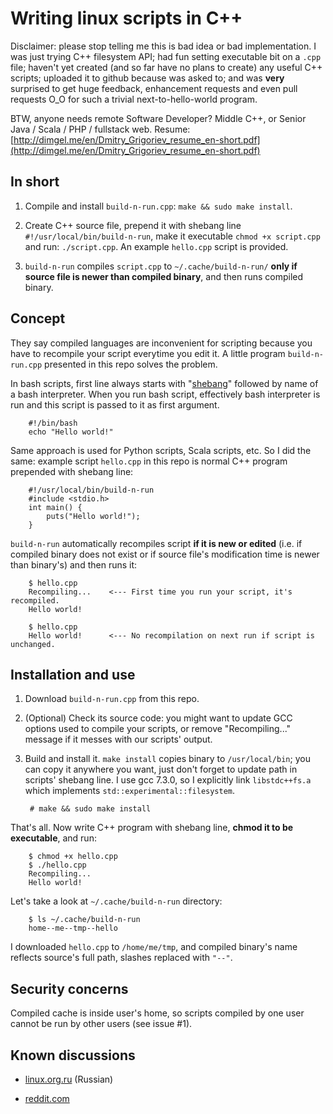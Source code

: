 # Writing linux scripts in C++

Disclaimer: please stop telling me this is bad idea or bad implementation. I was just trying C++ filesystem API; had fun setting executable bit on a `.cpp` file; haven't yet created (and so far have no plans to create) any useful C++ scripts; uploaded it to github because was asked to; and was **very** surprised to get huge feedback, enhancement requests and even pull requests O_O for such a trivial next-to-hello-world program.

BTW, anyone needs remote Software Developer? Middle C++, or Senior Java / Scala / PHP / fullstack web. Resume: [http://dimgel.me/en/Dmitry_Grigoriev_resume_en-short.pdf](http://dimgel.me/en/Dmitry_Grigoriev_resume_en-short.pdf)

## In short

1. Compile and install `build-n-run.cpp`: `make && sudo make install`.

2. Create C++ source file, prepend it with shebang line `#!/usr/local/bin/build-n-run`, make it executable `chmod +x script.cpp` and run: `./script.cpp`. An example `hello.cpp` script is provided.

3. `build-n-run` compiles `script.cpp` to `~/.cache/build-n-run/` **only if source file is newer than compiled binary**, and then runs compiled binary.

## Concept

They say compiled languages are inconvenient for scripting because you have to recompile your script everytime you edit it. A little program `build-n-run.cpp` presented in this repo solves the problem.

In bash scripts, first line always starts with "[shebang](https://en.wikipedia.org/wiki/Shebang_(Unix))" followed by name of a bash interpreter. When you run bash script, effectively bash interpreter is run and this script is passed to it as first argument.

        #!/bin/bash
        echo "Hello world!"

Same approach is used for Python scripts, Scala scripts, etc. So I did the same: example script `hello.cpp` in this repo is normal C++ program prepended with shebang line:

        #!/usr/local/bin/build-n-run
        #include <stdio.h>
        int main() {
            puts("Hello world!");
        }

`build-n-run` automatically recompiles script **if it is new or edited** (i.e. if compiled binary does not exist or if source file's modification time is newer than binary's) and then runs it:

        $ hello.cpp
        Recompiling...    <--- First time you run your script, it's recompiled.
        Hello world!

        $ hello.cpp
        Hello world!      <--- No recompilation on next run if script is unchanged.

## Installation and use

1. Download `build-n-run.cpp` from this repo.

2. (Optional) Check its source code: you might want to update GCC options used to compile your scripts, or remove "Recompiling..." message if it messes with our scripts' output.

3. Build and install it. `make install` copies binary to `/usr/local/bin`; you can copy it anywhere you want, just don't forget to update path in scripts' shebang line. I use gcc 7.3.0, so I explicitly link `libstdc++fs.a` which implements `std::experimental::filesystem`.

        # make && sudo make install

That's all. Now write C++ program with shebang line, **chmod it to be executable**, and run:

        $ chmod +x hello.cpp
        $ ./hello.cpp
        Recompiling...
        Hello world!

Let's take a look at `~/.cache/build-n-run` directory:

        $ ls ~/.cache/build-n-run
        home--me--tmp--hello

I downloaded `hello.cpp` to `/home/me/tmp`, and compiled binary's name reflects source's full path, slashes replaced with `"--"`.

## Security concerns

Compiled cache is inside user's home, so scripts compiled by one user cannot be run by other users (see issue #1).

## Known discussions

- [linux.org.ru](https://www.linux.org.ru/forum/development/14090221) (Russian)

- [reddit.com](https://www.reddit.com/r/linux/comments/85gaqy/writing_linux_scripts_in_c/)
